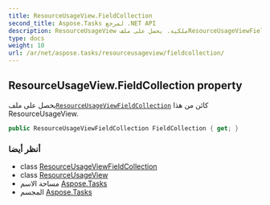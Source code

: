 ```yaml
---
title: ResourceUsageView.FieldCollection
second_title: Aspose.Tasks لمرجع .NET API
description: ResourceUsageView ملكية. يحصل على ملفResourceUsageViewFieldCollection كائن من هذا ResourceUsageView.
type: docs
weight: 10
url: /ar/net/aspose.tasks/resourceusageview/fieldcollection/
---
```

## ResourceUsageView.FieldCollection property

يحصل على ملف[`ResourceUsageViewFieldCollection`](../../resourceusageviewfieldcollection/) كائن من هذا ResourceUsageView.

```csharp
public ResourceUsageViewFieldCollection FieldCollection { get; }
```

### أنظر أيضا

* class [ResourceUsageViewFieldCollection](../../resourceusageviewfieldcollection/)
* class [ResourceUsageView](../)
* مساحة الاسم [Aspose.Tasks](../../resourceusageview/)
* المجسم [Aspose.Tasks](../../../)


